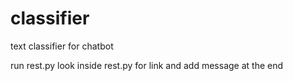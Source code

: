 # classifier
text classifier for chatbot

run rest.py
look inside rest.py for link and add message at the end
